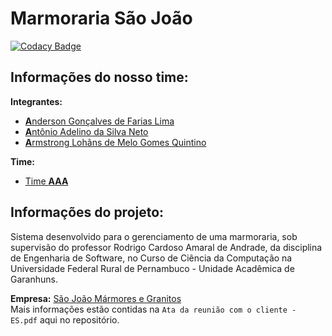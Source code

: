 # **Marmoraria São João**

[![Codacy Badge](https://api.codacy.com/project/badge/Grade/fecd507a743a43e7ba26f527002a7db4)](https://app.codacy.com/app/Time-AAA/MarmorariaSaoJoao?utm_source=github.com&utm_medium=referral&utm_content=Time-AAA/MarmorariaSaoJoao&utm_campaign=Badge_Grade_Settings)

## Informações do nosso time:

**Integrantes:**
* [**A**nderson Gonçalves de Farias Lima](https://github.com/Andersontno)
* [**A**ntônio Adelino da Silva Neto](https://github.com/AntonioAdelino)
* [**A**rmstrong Lohãns de Melo Gomes Quintino](https://github.com/lohhans)

**Time:**
* [Time **AAA**](https://github.com/Time-AAA/)

## Informações do projeto:

Sistema desenvolvido para o gerenciamento de uma marmoraria, sob supervisão do professor Rodrigo Cardoso Amaral de Andrade, da disciplina de Engenharia de Software, no Curso de Ciência da Computação na Universidade Federal Rural de Pernambuco - Unidade Acadêmica de Garanhuns.

**Empresa:** [São João Mármores e Granitos](https://goo.gl/maps/p5wN1FP8Hhw)</br>
Mais informações estão contidas na `Ata da reunião com o cliente - ES.pdf` aqui no repositório.
